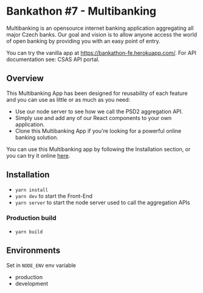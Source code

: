 # Bankathon #7 - Multibanking

Multibanking is an opensource internet banking application aggregating all major Czech banks. Our goal and vision is to allow anyone access the world of open banking by providing you with an easy point of entry.

You can try the vanilla app at https://bankathon-fe.herokuapp.com/. For API documentation see: CSAS API portal.

## Overview

This Multibanking App has been designed for reusability of each feature and you can use as little or as much as you need:

- Use our node server to see how we call the PSD2 aggregation API.
- Simply use and add any of our React components to your own application.
- Clone this Multibanking App if you're looking for a powerful online banking solution.

You can use this Multibanking app by following the Installation section, or you can try it online [here](https://bankathon-fe.herokuapp.com/).

## Installation

- `yarn install`
- `yarn dev` to start the Front-End
- `yarn server` to start the node server used to call the aggregation APIs

### Production build

- `yarn build`

## Environments

Set in `NODE_ENV` env variable

- production
- development

